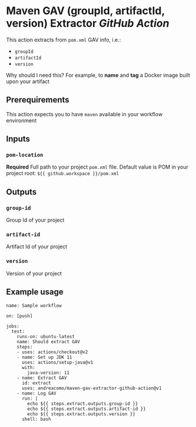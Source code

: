# Maven GAV (groupId, artifactId, version) Extractor *GitHub Action*

This action extracts from `pom.xml` GAV info, i.e.:
 
 * `groupId`
 * `artifactId`
 * `version`

Why should I need this? For example, to **name** and **tag** a Docker image built upon your artifact

## Prerequirements

This action expects you to have `maven` available in your workflow environment

## Inputs

### `pom-location`

**Required** Full path to your project `pom.xml` file. Default value is POM in your project root: `${{ github.workspace }}/pom.xml`

## Outputs

### `group-id`

Group Id of your project

### `artifact-id`

Artifact Id of your project

### `version`

Version of your project

## Example usage

```
name: Sample workflow

on: [push]

jobs:
  test:
    runs-on: ubuntu-latest
    name: Should extract GAV
    steps:
    - uses: actions/checkout@v2
    - name: Set up JDK 11
      uses: actions/setup-java@v1
      with:
        java-version: 11
    - name: Extract GAV
      id: extract
      uses: andreacomo/maven-gav-extractor-github-action@v1
    - name: Log GAV
      run: |
        echo ${{ steps.extract.outputs.group-id }}
        echo ${{ steps.extract.outputs.artifact-id }}
        echo ${{ steps.extract.outputs.version }}
      shell: bash
```